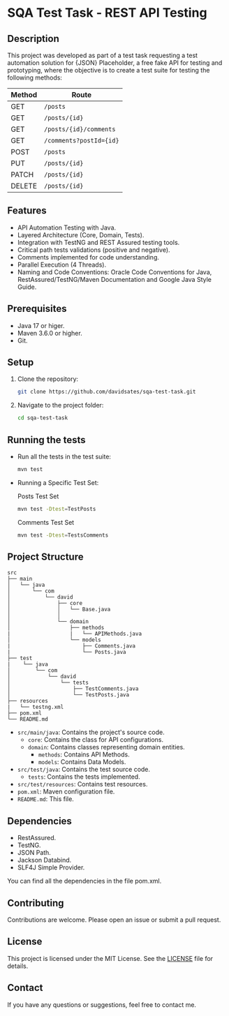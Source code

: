 # SQA Test Task - REST API Testing

## Description

This project was developed as part of a test task requesting a test automation solution for {JSON} Placeholder, a free fake API for testing and prototyping, where the objective is to create a test suite for testing the following methods:

| Method  | Route                    |
|---------|--------------------------|
| GET     | `/posts`                 |
| GET     | `/posts/{id}`            |
| GET     | `/posts/{id}/comments`   |
| GET     | `/comments?postId={id}`  |
| POST    | `/posts`                 |
| PUT     | `/posts/{id}`            |
| PATCH   | `/posts/{id}`            |
| DELETE  | `/posts/{id}`            |

## Features

- API Automation Testing with Java.
- Layered Architecture (Core, Domain, Tests).
- Integration with TestNG and REST Assured testing tools.
- Critical path tests validations (positive and negative).
- Comments implemented for code understanding.
- Parallel Execution (4 Threads).
- Naming and Code Conventions: Oracle Code Conventions for Java, RestAssured/TestNG/Maven Documentation and Google Java Style Guide.

## Prerequisites

- Java 17 or higer.
- Maven 3.6.0 or higher.
- Git.

## Setup

1.  Clone the repository:

    ```bash
    git clone https://github.com/davidsates/sqa-test-task.git
    ```

2.  Navigate to the project folder:

    ```bash
    cd sqa-test-task
    ```

## Running the tests
- Run all the tests in the test suite:

    ```bash
    mvn test
    ```
- Running a Specific Test Set:

    Posts Test Set
    ```bash
    mvn test -Dtest=TestPosts
    ```

    Comments Test Set
    ```bash
    mvn test -Dtest=TestsComments
    ```

## Project Structure

    src
    ├── main
    │   └── java
    │       └── com
    │           └── david
    │               ├── core
    │               │   └── Base.java
    │               │     
    │               └── domain
    │                   ├── methods
    |                   |   └── APIMethods.java
    │                   └── models
    |                       ├── Comments.java
    |                       └── Posts.java    
    ├── test
    |    └── java
    │        └── com
    │            └── david
    │                └── tests
    │                    ├── TestComments.java
    │                    └── TestPosts.java
    ├── resources
    |   └── testng.xml
    ├── pom.xml
    └── README.md

* `src/main/java`: Contains the project's source code.
    * `core`: Contains the class for API configurations.
    * `domain`: Contains classes representing domain entities.
        * `methods`: Contains API Methods.
        * `models`: Contains Data Models.
* `src/test/java`: Contains the test source code.
    * `tests`: Contains the tests implemented.
* `src/test/resources`: Contains test resources.
* `pom.xml`: Maven configuration file.
* `README.md`: This file.

## Dependencies 

- RestAssured.
- TestNG.
- JSON Path.
- Jackson Databind.
- SLF4J Simple Provider.

You can find all the dependencies in the file pom.xml.

## Contributing

Contributions are welcome. Please open an issue or submit a pull request.

## License

This project is licensed under the MIT License. See the [LICENSE](LICENSE) file for details.

## Contact

If you have any questions or suggestions, feel free to contact me.